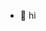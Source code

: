 - 👋 hi

<!---
Mocchu/Mocchu is a ✨ special ✨ repository because its `README.md` (this file) appears on your GitHub profile.
You can click the Preview link to take a look at your changes.
--->
